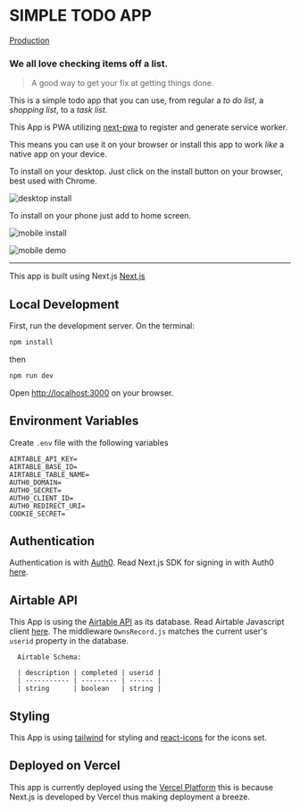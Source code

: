 # SIMPLE TODO APP

[Production](https://mysimpletodoapp.vercel.app)

### We all love checking items off a list.

> A good way to get your fix at getting things done.

This is a simple todo app that you can use, from regular a _to do list_, a _shopping list_, to a _task list_.

This App is PWA utilizing [next-pwa](https://www.npmjs.com/package/next-pwa) to register and generate service worker.

This means you can use it on your browser or install this app to work _like_ a native app on your device.

To install on your desktop. Just click on the install button on your browser, best used with Chrome.

![desktop install](https://i.imgur.com/BgMwoNg.png)

To install on your phone just add to home screen.

![mobile install](https://i.imgur.com/hucMHtd.jpg)

![mobile demo](https://user-images.githubusercontent.com/64442827/122819854-d1fb5d80-d28f-11eb-987a-e6512a0ff2ca.gif)


---

This app is built using Next.js [Next.js](https://nextjs.org/)

## Local Development

First, run the development server. On the terminal:

```bash
npm install
```

then

```bash
npm run dev
```

Open [http://localhost:3000](http://localhost:3000) on your browser.

## Environment Variables

Create `.env` file with the following variables

```
AIRTABLE_API_KEY=
AIRTABLE_BASE_ID=
AIRTABLE_TABLE_NAME=
AUTH0_DOMAIN=
AUTH0_SECRET=
AUTH0_CLIENT_ID=
AUTH0_REDIRECT_URI=
COOKIE_SECRET=
```

## Authentication

Authentication is with [Auth0](https://auth0.com/docs/quickstart/spa/react). Read Next.js SDK for signing in with Auth0 [here](https://github.com/auth0/nextjs-auth0).

## Airtable API

This App is using the [Airtable API](https://airtable.com/api) as its database. Read Airtable Javascript client [here](https://github.com/airtable/airtable.js). The middleware `OwnsRecord.js` matches the current user's `userid` property in the database.

      Airtable Schema:

      | description | completed | userid |
      | ----------- | --------- | ------ |
      | string      | boolean   | string |

## Styling

This App is using [tailwind](https://tailwindcss.com/) for styling and [react-icons](https://react-icons.github.io/react-icons/) for the icons set.

## Deployed on Vercel

This app is currently deployed using the [Vercel Platform](https://vercel.com) this is because Next.js is developed by Vercel thus making deployment a breeze.
